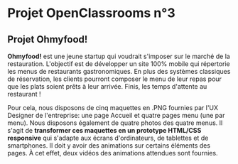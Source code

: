 # Projet OpenClassrooms n°3
## Projet Ohmyfood!
**Ohmyfood!** est une jeune startup qui voudrait s'imposer sur le marché de la restauration. L'objectif est de développer un site 100% mobile qui répertorie les menus de restaurants gastronomiques. En plus des systèmes classiques de réservation, les clients pourront composer le menu de leur repas pour que les plats soient prêts à leur arrivée. Finis, les temps d'attente au restaurant !

Pour cela, nous disposons de cinq maquettes en .PNG fournies par l'UX Designer de l'entreprise: une page Accueil et quatre pages menu (une par menu). Nous disposons également de quatre photos des quatre menus. Il s'agit de **transformer ces maquettes en un prototype HTML/CSS responsive** qui s'adapte aux écrans d'ordinateurs, de tablettes et de smartphones. Il doit y avoir des animations sur certains éléments des pages. À cet effet, deux vidéos des animations attendues sont fournies.
